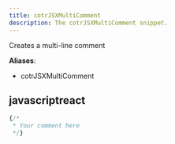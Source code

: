 ```yaml
---
title: cotrJSXMultiComment
description: The cotrJSXMultiComment snippet.
---
```


Creates a multi-line comment

**Aliases**:
- cotrJSXMultiComment

## javascriptreact
```javascriptreact
{/*
 * Your comment here
 */}
```

